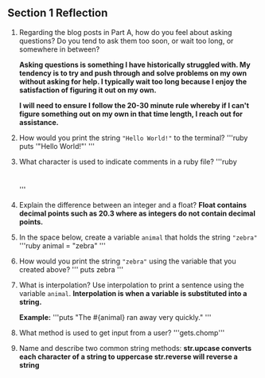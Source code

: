 ## Section 1 Reflection

1. Regarding the blog posts in Part A, how do you feel about asking questions? Do you tend to ask them too soon, or wait too long, or somewhere in between?

    **Asking questions is something I have historically struggled with.  My tendency is to try and push through and solve problems on my own without asking for help.  I typically wait too long because I enjoy the satisfaction of figuring it out on my own.**

    **I will need to ensure I follow the 20-30 minute rule whereby if I can't figure something out on my own in that time length, I reach out for assistance.**

2. How would you print the string `"Hello World!"` to the terminal?
    '''ruby
    puts '"Hello World!"'
    '''

3. What character is used to indicate comments in a ruby file?
    '''ruby
    #
    '''

4. Explain the difference between an integer and a float?
      **Float contains decimal points such as 20.3 where as integers do not contain decimal points.**

5. In the space below, create a variable `animal` that holds the string `"zebra"`
'''ruby
    animal = "zebra"
'''
6. How would you print the string `"zebra"` using the variable that you created above?
'''
    puts zebra
'''
7. What is interpolation? Use interpolation to print a sentence using the variable `animal`.
    **Interpolation is when a variable is substituted into a string.**

    **Example:**
    '''puts "The #{animal} ran away very quickly." '''

8. What method is used to get input from a user?
    '''gets.chomp'''

9. Name and describe two common string methods:
    **str.upcase converts each character of a string to uppercase
    str.reverse will reverse a string**
